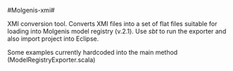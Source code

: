 
#Molgenis-xmi#

XMI conversion tool. Converts XMI files into a set of flat files suitable for loading into Molgenis model registry (v.2.1). Use *sbt* to run the exporter and also import project into Eclipse. 

Some examples currently hardcoded into the main method (ModelRegistryExporter.scala)


